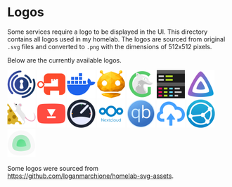# Logos

Some services require a logo to be displayed in the UI. This directory contains all logos used in my homelab. The logos are sourced from original `.svg` files and converted to `.png` with the dimensions of 512x512 pixels.

Below are the currently available logos.

<img src="authelia.png" height="64px" alt="Authelia Logo" /> <img src="authentik.png" height="64px" alt="Authentik Logo" /> <img src="docker.png" height="64px" alt="Docker Logo" /> <img src="dozzle.png" height="64px" alt="Dozzle Logo" /> <img src="glances.png" height="64px" alt="Glances Logo" /> <img src="goaccess.png" height="64px" alt="GoAccess Logo" /> <img src="jellyfin.png" height="64px" alt="Jellyfin Logo" /> <img src="leanish.png" height="64px" alt="Leanish Logo" /> <img src="metube.png" height="64px" alt="MeTube Logo" /> <img src="myspeed.png" height="64px" alt="MySpeed Logo" /> <img src="nextcloud.png" height="64px" alt="Nextcloud Logo" /> <img src="qbittorrent.png" height="64px" alt="qBittorrent Logo" /> <img src="send.png" height="64px" alt="Send Logo" /> <img src="syncthing.png" height="64px" alt="Syncthing Logo" /> <img src="uptime-kuma.png" height="64px" alt="Uptime Kuma Logo" />

Some logos were sourced from <https://github.com/loganmarchione/homelab-svg-assets>.
